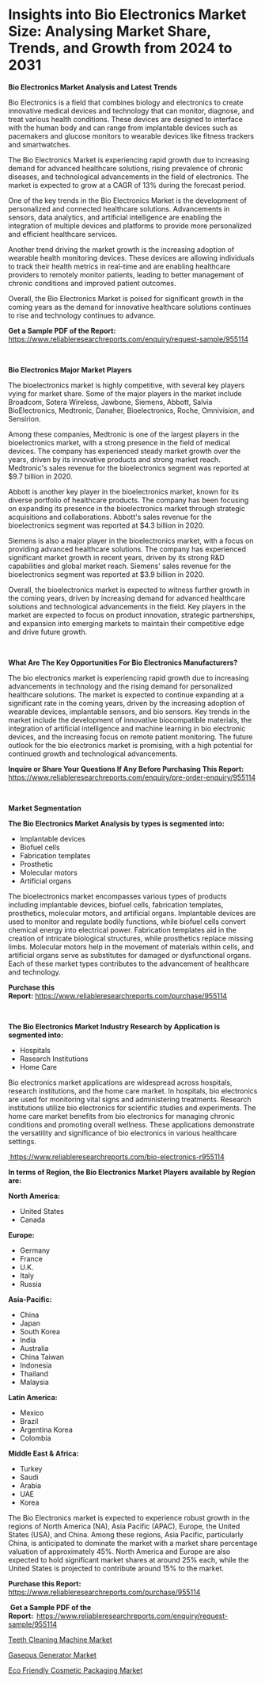 <p><h1>Insights into Bio Electronics Market Size: Analysing Market Share, Trends, and Growth from 2024 to 2031</h1></p><p><strong>Bio Electronics Market Analysis and Latest Trends</strong></p>
<p><p>Bio Electronics is a field that combines biology and electronics to create innovative medical devices and technology that can monitor, diagnose, and treat various health conditions. These devices are designed to interface with the human body and can range from implantable devices such as pacemakers and glucose monitors to wearable devices like fitness trackers and smartwatches.</p><p>The Bio Electronics Market is experiencing rapid growth due to increasing demand for advanced healthcare solutions, rising prevalence of chronic diseases, and technological advancements in the field of electronics. The market is expected to grow at a CAGR of 13% during the forecast period. </p><p>One of the key trends in the Bio Electronics Market is the development of personalized and connected healthcare solutions. Advancements in sensors, data analytics, and artificial intelligence are enabling the integration of multiple devices and platforms to provide more personalized and efficient healthcare services.</p><p>Another trend driving the market growth is the increasing adoption of wearable health monitoring devices. These devices are allowing individuals to track their health metrics in real-time and are enabling healthcare providers to remotely monitor patients, leading to better management of chronic conditions and improved patient outcomes.</p><p>Overall, the Bio Electronics Market is poised for significant growth in the coming years as the demand for innovative healthcare solutions continues to rise and technology continues to advance.</p></p>
<p><strong>Get a Sample PDF of the Report:&nbsp;</strong> <a href="https://www.reliableresearchreports.com/enquiry/request-sample/955114">https://www.reliableresearchreports.com/enquiry/request-sample/955114</a></p>
<p>&nbsp;</p>
<p><strong>Bio Electronics Major Market Players</strong></p>
<p><p>The bioelectronics market is highly competitive, with several key players vying for market share. Some of the major players in the market include Broadcom, Sotera Wireless, Jawbone, Siemens, Abbott, Salvia BioElectronics, Medtronic, Danaher, Bioelectronics, Roche, Omnivision, and Sensirion.</p><p>Among these companies, Medtronic is one of the largest players in the bioelectronics market, with a strong presence in the field of medical devices. The company has experienced steady market growth over the years, driven by its innovative products and strong market reach. Medtronic's sales revenue for the bioelectronics segment was reported at $9.7 billion in 2020.</p><p>Abbott is another key player in the bioelectronics market, known for its diverse portfolio of healthcare products. The company has been focusing on expanding its presence in the bioelectronics market through strategic acquisitions and collaborations. Abbott's sales revenue for the bioelectronics segment was reported at $4.3 billion in 2020.</p><p>Siemens is also a major player in the bioelectronics market, with a focus on providing advanced healthcare solutions. The company has experienced significant market growth in recent years, driven by its strong R&D capabilities and global market reach. Siemens' sales revenue for the bioelectronics segment was reported at $3.9 billion in 2020.</p><p>Overall, the bioelectronics market is expected to witness further growth in the coming years, driven by increasing demand for advanced healthcare solutions and technological advancements in the field. Key players in the market are expected to focus on product innovation, strategic partnerships, and expansion into emerging markets to maintain their competitive edge and drive future growth.</p></p>
<p>&nbsp;</p>
<p><strong>What Are The Key Opportunities For Bio Electronics Manufacturers?</strong></p>
<p><p>The bio electronics market is experiencing rapid growth due to increasing advancements in technology and the rising demand for personalized healthcare solutions. The market is expected to continue expanding at a significant rate in the coming years, driven by the increasing adoption of wearable devices, implantable sensors, and bio sensors. Key trends in the market include the development of innovative biocompatible materials, the integration of artificial intelligence and machine learning in bio electronic devices, and the increasing focus on remote patient monitoring. The future outlook for the bio electronics market is promising, with a high potential for continued growth and technological advancements.</p></p>
<p><strong>Inquire or Share Your Questions If Any Before Purchasing This Report:</strong> <a href="https://www.reliableresearchreports.com/enquiry/pre-order-enquiry/955114">https://www.reliableresearchreports.com/enquiry/pre-order-enquiry/955114</a></p>
<p>&nbsp;</p>
<p><strong>Market Segmentation</strong></p>
<p><strong>The Bio Electronics Market Analysis by types is segmented into:</strong></p>
<p><ul><li>Implantable devices</li><li>Biofuel cells</li><li>Fabrication templates</li><li>Prosthetic</li><li>Molecular motors</li><li>Artificial organs</li></ul></p>
<p><p>The bioelectronics market encompasses various types of products including implantable devices, biofuel cells, fabrication templates, prosthetics, molecular motors, and artificial organs. Implantable devices are used to monitor and regulate bodily functions, while biofuel cells convert chemical energy into electrical power. Fabrication templates aid in the creation of intricate biological structures, while prosthetics replace missing limbs. Molecular motors help in the movement of materials within cells, and artificial organs serve as substitutes for damaged or dysfunctional organs. Each of these market types contributes to the advancement of healthcare and technology.</p></p>
<p><strong>Purchase this Report:&nbsp;</strong><a href="https://www.reliableresearchreports.com/purchase/955114">https://www.reliableresearchreports.com/purchase/955114</a></p>
<p>&nbsp;</p>
<p><strong>The Bio Electronics Market Industry Research by Application is segmented into:</strong></p>
<p><ul><li>Hospitals</li><li>Rasearch Institutions</li><li>Home Care</li></ul></p>
<p><p>Bio electronics market applications are widespread across hospitals, research institutions, and the home care market. In hospitals, bio electronics are used for monitoring vital signs and administering treatments. Research institutions utilize bio electronics for scientific studies and experiments. The home care market benefits from bio electronics for managing chronic conditions and promoting overall wellness. These applications demonstrate the versatility and significance of bio electronics in various healthcare settings.</p></p>
<p><a href="https://www.reliableresearchreports.com/bio-electronics-r955114">&nbsp;https://www.reliableresearchreports.com/bio-electronics-r955114</a></p>
<p><strong>In terms of Region, the Bio Electronics Market Players available by Region are:</strong></p>
<p>
    <p> <strong> North America: </strong>
        <ul>
            <li>United States</li>
            <li>Canada</li>
        </ul>
        </p> 
    <p> <strong> Europe: </strong>
        <ul>
            <li>Germany</li>
            <li>France</li>
            <li>U.K.</li>
            <li>Italy</li>
            <li>Russia</li>
        </ul>
        </p> 
    <p> <strong> Asia-Pacific: </strong>
        <ul>
            <li>China</li>
            <li>Japan</li>
            <li>South Korea</li>
            <li>India</li>
            <li>Australia</li>
            <li>China Taiwan</li>
            <li>Indonesia</li>
            <li>Thailand</li>
            <li>Malaysia</li>
        </ul>
        </p> 
    <p> <strong> Latin America: </strong>
        <ul>
            <li>Mexico</li>
            <li>Brazil</li>
            <li>Argentina Korea</li>
            <li>Colombia</li>
        </ul>
        </p> 
    <p> <strong> Middle East & Africa: </strong>
        <ul>
            <li>Turkey</li>
            <li>Saudi</li>
            <li>Arabia</li>
            <li>UAE</li>
            <li>Korea</li>
        </ul>
    </p>
    </p>
<p><p>The Bio Electronics market is expected to experience robust growth in the regions of North America (NA), Asia Pacific (APAC), Europe, the United States (USA), and China. Among these regions, Asia Pacific, particularly China, is anticipated to dominate the market with a market share percentage valuation of approximately 45%. North America and Europe are also expected to hold significant market shares at around 25% each, while the United States is projected to contribute around 15% to the market.</p></p>
<p><strong>Purchase this Report: </strong><a href="https://www.reliableresearchreports.com/purchase/955114">https://www.reliableresearchreports.com/purchase/955114</a></p>
<p>&nbsp;<strong>Get a Sample PDF of the Report:&nbsp;&nbsp;</strong><a href="https://www.reliableresearchreports.com/enquiry/request-sample/955114">https://www.reliableresearchreports.com/enquiry/request-sample/955114</a></p>
<p><strong></strong></p>
<p><p><a href="https://github.com/HugoFirst21/Market-Research-Report-List-1/blob/main/teeth-cleaning-machine-market.md">Teeth Cleaning Machine Market</a></p><p><a href="https://www.linkedin.com/pulse/gaseous-generator-market-exploring-share-trends-future-growth-6eqae">Gaseous Generator Market</a></p><p><a href="https://www.linkedin.com/pulse/eco-friendly-cosmetic-packaging-market-exploring-share-trends-chfie">Eco Friendly Cosmetic Packaging Market</a></p></p>